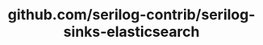 ---
layout: post
title: github.com/serilog-contrib/serilog-sinks-elasticsearch
categories: link
tags: [انگلیسی, برنامه‌نویسی]
---